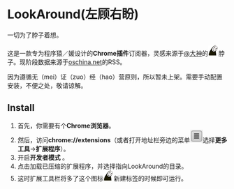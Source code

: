 # LookAround(左顾右盼)
一切为了脖子着想。

这是一款专为程序猿／媛设计的**Chrome插件**订阅器，灵感来源于[@大神](https://github.com/elsonwu)的![wai](icon24.png)脖子。现阶段数据来源于[oschina.net](http://www.oschina.net/)的RSS。

因为遵循无（mei）证（zuo）经（hao）营原则，所以暂未上架。需要手动配置安装，不便之处，敬请谅解。

## Install
1. 首先，你需要有个**Chrome浏览器**。
2. 然后，访问**chrome://extensions**（或者打开地址栏旁边的菜单![menu](hotdogmenu.png)选择**更多工具**->**扩展程序**）。
3. 开启**开发者模式** 。
4. 点击加载已压缩的扩展程序，并选择指向LookAround的目录。
5. 这时扩展工具栏将多了这个图标![wai](icon24.png)新建标签的时候即可运行。
 